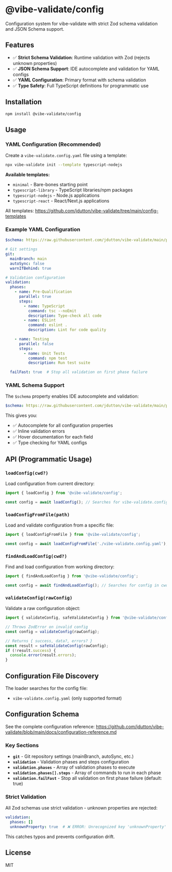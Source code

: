 # @vibe-validate/config

Configuration system for vibe-validate with strict Zod schema validation and JSON Schema support.

## Features

- ✅ **Strict Schema Validation**: Runtime validation with Zod (rejects unknown properties)
- ✅ **JSON Schema Support**: IDE autocomplete and validation for YAML configs
- ✅ **YAML Configuration**: Primary format with schema validation
- ✅ **Type Safety**: Full TypeScript definitions for programmatic use

## Installation

```bash
npm install @vibe-validate/config
```

## Usage

### YAML Configuration (Recommended)

Create a `vibe-validate.config.yaml` file using a template:

```bash
npx vibe-validate init --template typescript-nodejs
```

**Available templates:**
- `minimal` - Bare-bones starting point
- `typescript-library` - TypeScript libraries/npm packages
- `typescript-nodejs` - Node.js applications
- `typescript-react` - React/Next.js applications

All templates: https://github.com/jdutton/vibe-validate/tree/main/config-templates

### Example YAML Configuration

<!-- config:example -->
```yaml
$schema: https://raw.githubusercontent.com/jdutton/vibe-validate/main/packages/config/vibe-validate.schema.json

# Git settings
git:
  mainBranch: main
  autoSync: false
  warnIfBehind: true

# Validation configuration
validation:
  phases:
    - name: Pre-Qualification
      parallel: true
      steps:
        - name: TypeScript
          command: tsc --noEmit
          description: Type-check all code
        - name: ESLint
          command: eslint .
          description: Lint for code quality

    - name: Testing
      parallel: false
      steps:
        - name: Unit Tests
          command: npm test
          description: Run test suite

  failFast: true  # Stop all validation on first phase failure
```

### YAML Schema Support

The `$schema` property enables IDE autocomplete and validation:

<!-- config:partial -->
```yaml
$schema: https://raw.githubusercontent.com/jdutton/vibe-validate/main/packages/config/vibe-validate.schema.json
```

This gives you:
- ✅ Autocomplete for all configuration properties
- ✅ Inline validation errors
- ✅ Hover documentation for each field
- ✅ Type checking for YAML configs

## API (Programmatic Usage)

### `loadConfig(cwd?)`

Load configuration from current directory:

```typescript
import { loadConfig } from '@vibe-validate/config';

const config = await loadConfig(); // Searches for vibe-validate.config.yaml
```

### `loadConfigFromFile(path)`

Load and validate configuration from a specific file:

```typescript
import { loadConfigFromFile } from '@vibe-validate/config';

const config = await loadConfigFromFile('./vibe-validate.config.yaml');
```

### `findAndLoadConfig(cwd?)`

Find and load configuration from working directory:

```typescript
import { findAndLoadConfig } from '@vibe-validate/config';

const config = await findAndLoadConfig(); // Searches for config in cwd
```

### `validateConfig(rawConfig)`

Validate a raw configuration object:

```typescript
import { validateConfig, safeValidateConfig } from '@vibe-validate/config';

// Throws ZodError on invalid config
const config = validateConfig(rawConfig);

// Returns { success, data?, errors? }
const result = safeValidateConfig(rawConfig);
if (!result.success) {
  console.error(result.errors);
}
```

## Configuration File Discovery

The loader searches for the config file:

- `vibe-validate.config.yaml` (only supported format)


## Configuration Schema

See the complete configuration reference: https://github.com/jdutton/vibe-validate/blob/main/docs/configuration-reference.md

### Key Sections

- **`git`** - Git repository settings (mainBranch, autoSync, etc.)
- **`validation`** - Validation phases and steps configuration
- **`validation.phases`** - Array of validation phases to execute
- **`validation.phases[].steps`** - Array of commands to run in each phase
- **`validation.failFast`** - Stop all validation on first phase failure (default: true)

### Strict Validation

All Zod schemas use strict validation - unknown properties are rejected:

<!-- config:partial -->
```yaml
validation:
  phases: []
  unknownProperty: true  # ❌ ERROR: Unrecognized key 'unknownProperty'
```

This catches typos and prevents configuration drift.

## License

MIT
